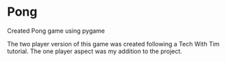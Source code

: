 # Pong
Created Pong game using pygame

The two player version of this game was created following a Tech With Tim tutorial. The one player aspect was my addition to the project. 
